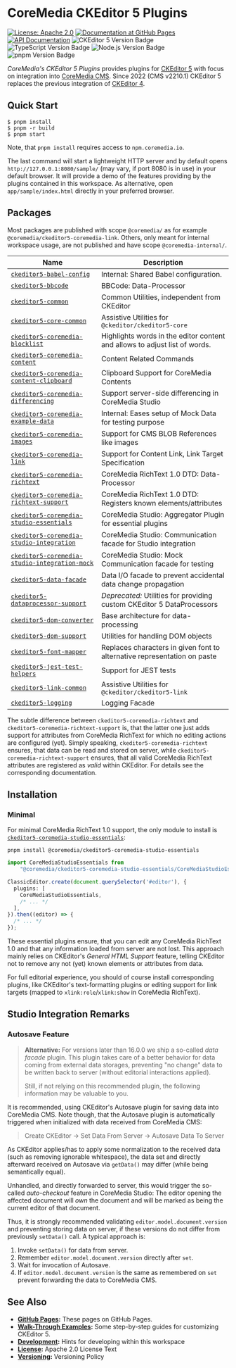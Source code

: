 # CoreMedia CKEditor 5 Plugins

[![License: Apache 2.0][badge:license:Apache2]](./LICENSE)
[![Documentation at GitHub Pages][badge:docs:GHPages]][gp:ckeditor-plugins]
[![API Documentation][docs:api:badge]][docs:api]
![CKEditor 5 Version Badge][badge:ckeditor]
![TypeScript Version Badge][badge:lang:typescript]
![Node.js Version Badge][badge:engine:nodejs]
![pnpm Version Badge][badge:engine:pnpm]

_CoreMedia's CKEditor 5 Plugins_ provides plugins for [CKEditor 5][] with focus
on integration into [CoreMedia CMS][]. Since 2022 (CMS v2210.1) CKEditor 5
replaces the previous integration of [CKEditor 4][].

## Quick Start

```text
$ pnpm install
$ pnpm -r build
$ pnpm start
```

Note, that `pnpm install` requires access to `npm.coremedia.io`.

The last command will start a lightweight HTTP server and by default opens
`http://127.0.0.1:8080/sample/` (may vary, if port 8080 is in use) in your
default browser. It will provide a demo of the features providing by the
plugins contained in this workspace. As alternative, open
`app/sample/index.html` directly in your preferred browser.

## Packages

Most packages are published with scope `@coremedia/` as for example
`@coremedia/ckeditor5-coremedia-link`. Others, only meant for internal
workspace usage, are not published and have scope `@coremedia-internal/`.

| Name                                              | Description                                                                |
|---------------------------------------------------|----------------------------------------------------------------------------|
| [`ckeditor5-babel-config`][]                      | Internal: Shared Babel configuration.                                      |
| [`ckeditor5-bbcode`][]                            | BBCode: Data-Processor                                                     |
| [`ckeditor5-common`][]                            | Common Utilities, independent from CKEditor                                |
| [`ckeditor5-core-common`][]                       | Assistive Utilities for `@ckeditor/ckeditor5-core`                         |
| [`ckeditor5-coremedia-blocklist`][]               | Highlights words in the editor content and allows to adjust list of words. |
| [`ckeditor5-coremedia-content`][]                 | Content Related Commands                                                   |
| [`ckeditor5-coremedia-content-clipboard`][]       | Clipboard Support for CoreMedia Contents                                   |
| [`ckeditor5-coremedia-differencing`][]            | Support server-side differencing in CoreMedia Studio                       |
| [`ckeditor5-coremedia-example-data`][]            | Internal: Eases setup of Mock Data for testing purpose                     |
| [`ckeditor5-coremedia-images`][]                  | Support for CMS BLOB References like images                                |
| [`ckeditor5-coremedia-link`][]                    | Support for Content Link, Link Target Specification                        |
| [`ckeditor5-coremedia-richtext`][]                | CoreMedia RichText 1.0 DTD: Data-Processor                                 |
| [`ckeditor5-coremedia-richtext-support`][]        | CoreMedia RichText 1.0 DTD: Registers known elements/attributes            |
| [`ckeditor5-coremedia-studio-essentials`][]       | CoreMedia Studio: Aggregator Plugin for essential plugins                  |
| [`ckeditor5-coremedia-studio-integration`][]      | CoreMedia Studio: Communication facade for Studio integration              |
| [`ckeditor5-coremedia-studio-integration-mock`][] | CoreMedia Studio: Mock Communication facade for testing                    |
| [`ckeditor5-data-facade`][]                       | Data I/O facade to prevent accidental data change propagation              |
| [`ckeditor5-dataprocessor-support`][]             | _Deprecated:_ Utilities for providing custom CKEditor 5 DataProcessors     |
| [`ckeditor5-dom-converter`][]                     | Base architecture for data-processing                                      |
| [`ckeditor5-dom-support`][]                       | Utilities for handling DOM objects                                         |
| [`ckeditor5-font-mapper`][]                       | Replaces characters in given font to alternative representation on paste   |
| [`ckeditor5-jest-test-helpers`][]                 | Support for JEST tests                                                     |
| [`ckeditor5-link-common`][]                       | Assistive Utilities for `@ckeditor/ckeditor5-link`                         |
| [`ckeditor5-logging`][]                           | Logging Facade                                                             |

The subtle difference between `ckeditor5-coremedia-richtext` and
`ckeditor5-coremedia-richtext-support` is, that the latter one just adds support
for attributes from CoreMedia RichText for which no editing actions are configured
(yet). Simply speaking, `ckeditor5-coremedia-richtext` ensures, that data can be
read and stored on server, while `ckeditor5-coremedia-richtext-support` ensures,
that all valid CoreMedia RichText attributes are registered as _valid_ within
CKEditor. For details see the corresponding documentation.

## Installation

### Minimal

For minimal CoreMedia RichText 1.0 support, the only module to install is
[`ckeditor5-coremedia-studio-essentials`][]:

```text
pnpm install @coremedia/ckeditor5-coremedia-studio-essentials
```

```ts
import CoreMediaStudioEssentials from
    "@coremedia/ckeditor5-coremedia-studio-essentials/CoreMediaStudioEssentials";

ClassicEditor.create(document.querySelector('#editor'), {
  plugins: [
    CoreMediaStudioEssentials,
    /* ... */
  ],
}).then((editor) => {
  /* ... */
});
```

These essential plugins ensure, that you can edit any CoreMedia RichText 1.0
and that any information loaded from server are not lost. This approach
mainly relies on CKEditor's _General HTML Support_ feature, telling
CKEditor not to remove any not (yet) known elements or attributes from data.

For full editorial experience, you should of course install corresponding
plugins, like CKEditor's text-formatting plugins or editing support for link
targets (mapped to `xlink:role`/`xlink:show` in CoreMedia RichText).

## Studio Integration Remarks

### Autosave Feature

> **Alternative:** For versions later than 16.0.0 we ship a so-called
> _data facade_ plugin. This plugin takes care of a better behavior
> for data coming from external data storages, preventing "no change" data
> to be written back to server (without editorial interactions applied).
>
> Still, if not relying on this recommended plugin, the following information
> may be valuable to you.

It is recommended, using CKEditor's Autosave plugin for saving data into
CoreMedia CMS. Note though, that the Autosave plugin is automatically triggered
when initialized with data received from CoreMedia CMS:

> Create CKEditor → Set Data From Server → Autosave Data To Server

As CKEditor applies/has to apply some normalization to the received data (such
as removing ignorable whitespace), the data set and directly afterward
received on Autosave via `getData()` may differ (while being semantically
equal).

Unhandled, and directly forwarded to server, this would trigger the so-called
_auto-checkout_ feature in CoreMedia Studio: The editor opening the affected
document will _own_ the document and will be marked as being the current
editor of that document.

Thus, it is strongly recommended validating `editor.model.document.version`
and preventing storing data on server, if these versions do not differ from
previously `setData()` call. A typical approach is:

1. Invoke `setData()` for data from server.
2. Remember `editor.model.document.version` directly after `set`.
3. Wait for invocation of Autosave.
4. If `editor.model.document.version` is the same as remembered on `set` prevent
   forwarding the data to CoreMedia CMS.

## See Also

* **[GitHub Pages][gp:ckeditor-plugins]:** These pages on GitHub Pages.
* **[Walk-Through Examples](./examples/README.md):** Some step-by-step guides
  for customizing CKEditor 5.
* **[Development](./DEVELOPMENT.md):** Hints for developing within this workspace
* **[License](./LICENSE):** Apache 2.0 License Text
* **[Versioning](./VERSIONING.md):** Versioning Policy

<!-- ===========================================================[References] -->

[`ckeditor5-babel-config`]: <./packages/ckeditor5-babel-config> "@coremedia-internal/ckeditor5-babel-config"
[`ckeditor5-bbcode`]: <./packages/ckeditor5-bbcode> "@coremedia/ckeditor5-bbcode"
[`ckeditor5-common`]: <./packages/ckeditor5-common> "@coremedia/ckeditor5-common"
[`ckeditor5-core-common`]: <./packages/ckeditor5-core-common> "@coremedia/ckeditor5-core-common"
[`ckeditor5-coremedia-blocklist`]: <./packages/ckeditor5-coremedia-blocklist> "@coremedia/ckeditor5-coremedia-blocklist"
[`ckeditor5-coremedia-content`]: <./packages/ckeditor5-coremedia-content> "@coremedia/ckeditor5-coremedia-content"
[`ckeditor5-coremedia-content-clipboard`]: <./packages/ckeditor5-coremedia-content-clipboard> "@coremedia/ckeditor5-coremedia-content-clipboard"
[`ckeditor5-coremedia-differencing`]: <./packages/ckeditor5-coremedia-differencing> "@coremedia/ckeditor5-coremedia-differencing"
[`ckeditor5-coremedia-example-data`]: <./packages/ckeditor5-coremedia-example-data> "@coremedia-internal/ckeditor5-coremedia-example-data"
[`ckeditor5-coremedia-images`]: <./packages/ckeditor5-coremedia-images> "@coremedia/ckeditor5-coremedia-images"
[`ckeditor5-coremedia-link`]: <./packages/ckeditor5-coremedia-link> "@coremedia/ckeditor5-coremedia-link"
[`ckeditor5-coremedia-richtext`]: <./packages/ckeditor5-coremedia-richtext> "@coremedia/ckeditor5-coremedia-richtext"
[`ckeditor5-coremedia-richtext-support`]: <./packages/ckeditor5-coremedia-richtext-support> "@coremedia/ckeditor5-coremedia-richtext-support"
[`ckeditor5-coremedia-studio-essentials`]: <./packages/ckeditor5-coremedia-studio-essentials> "@coremedia/ckeditor5-coremedia-studio-essentials"
[`ckeditor5-coremedia-studio-integration`]: <./packages/ckeditor5-coremedia-studio-integration> "@coremedia/ckeditor5-coremedia-studio-integration"
[`ckeditor5-coremedia-studio-integration-mock`]: <./packages/ckeditor5-coremedia-studio-integration-mock> "@coremedia/ckeditor5-coremedia-studio-integration-mock"
[`ckeditor5-data-facade`]: <./packages/ckeditor5-data-facade> "@coremedia/ckeditor5-data-facade"
[`ckeditor5-dataprocessor-support`]: <./packages/ckeditor5-dataprocessor-support> "@coremedia/ckeditor5-dataprocessor-support"
[`ckeditor5-dom-converter`]: <./packages/ckeditor5-dom-converter> "@coremedia/ckeditor5-dom-converter"
[`ckeditor5-dom-support`]: <./packages/ckeditor5-dom-support> "@coremedia/ckeditor5-dom-support"
[`ckeditor5-font-mapper`]: <./packages/ckeditor5-font-mapper> "@coremedia/ckeditor5-font-mapper"
[`ckeditor5-jest-test-helpers`]: <./packages/ckeditor5-jest-test-helpers> "@coremedia-internal/ckeditor5-jest-test-helpers"
[`ckeditor5-link-common`]: <./packages/ckeditor5-link-common> "@coremedia/ckeditor5-link-common"
[`ckeditor5-logging`]: <./packages/ckeditor5-logging> "@coremedia/ckeditor5-logging"
[docs:api]: <https://coremedia.github.io/ckeditor-plugins/docs/api/> "CoreMedia CKEditor 5 Plugins – API Documentation"
[docs:api:badge]: <https://img.shields.io/badge/docs-%F0%9F%93%83%20API-informational?style=for-the-badge>
[badge:docs:GHPages]: <https://img.shields.io/badge/docs-%F0%9F%93%9D%20GH%20Pages-informational?style=for-the-badge>
[badge:license:Apache2]: <https://img.shields.io/badge/license-Apache_2.0-informational?style=for-the-badge>
[badge:engine:nodejs]: <https://img.shields.io/badge/Node.js-18-informational?style=for-the-badge&logo=node.js&logoColor=white>
[badge:engine:pnpm]: <https://img.shields.io/badge/pnpm-8.6.9-informational?style=for-the-badge&logo=pnpm&logoColor=white>
[badge:lang:typescript]: <https://img.shields.io/badge/TypeScript-4.9.5-informational?style=for-the-badge&logo=typescript&logoColor=white>
[badge:ckeditor]: <https://img.shields.io/badge/CKEditor-39.0.2-informational?style=for-the-badge&logo=ckeditor5&logoColor=white>
[CKEditor 4]: <https://ckeditor.com/ckeditor-4/> "CKEditor 4 | Visual Text Editor for HTML"
[CKEditor 5]: <https://ckeditor.com/ckeditor-5/> "CKEditor 5 | Powerful Framework with Modular Architecture"
[CoreMedia CMS]: <https://www.coremedia.com/> "Best-of-Breed Digital Experience Platform CoreMedia"
[gp:ckeditor-plugins]: <https://coremedia.github.io/ckeditor-plugins/>  "CoreMedia CKEditor 5 Plugins – GitHub Pages"
